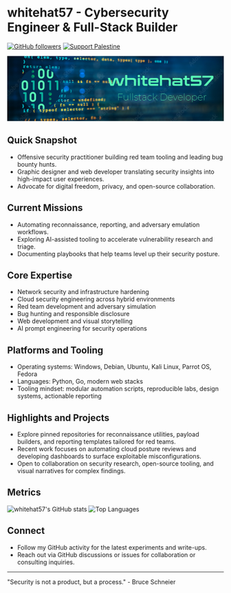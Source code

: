 # whitehat57 - Cybersecurity Engineer & Full-Stack Builder

[![GitHub followers](https://img.shields.io/github/followers/whitehat57?label=Follow&style=social)](https://github.com/whitehat57)
[![Support Palestine](https://img.shields.io/badge/Support-Palestine-success?style=flat&logo=palestine&logoColor=white)](https://github.com/whitehat57)

![whitehat57](img/header-1.png)

## Quick Snapshot
- Offensive security practitioner building red team tooling and leading bug bounty hunts.
- Graphic designer and web developer translating security insights into high-impact user experiences.
- Advocate for digital freedom, privacy, and open-source collaboration.

## Current Missions
- Automating reconnaissance, reporting, and adversary emulation workflows.
- Exploring AI-assisted tooling to accelerate vulnerability research and triage.
- Documenting playbooks that help teams level up their security posture.

## Core Expertise
- Network security and infrastructure hardening
- Cloud security engineering across hybrid environments
- Red team development and adversary simulation
- Bug hunting and responsible disclosure
- Web development and visual storytelling
- AI prompt engineering for security operations

## Platforms and Tooling
- Operating systems: Windows, Debian, Ubuntu, Kali Linux, Parrot OS, Fedora
- Languages: Python, Go, modern web stacks
- Tooling mindset: modular automation scripts, reproducible labs, design systems, actionable reporting

## Highlights and Projects
- Explore pinned repositories for reconnaissance utilities, payload builders, and reporting templates tailored for red teams.
- Recent work focuses on automating cloud posture reviews and developing dashboards to surface exploitable misconfigurations.
- Open to collaboration on security research, open-source tooling, and visual narratives for complex findings.

## Metrics
![whitehat57's GitHub stats](https://github-readme-stats.vercel.app/api?username=whitehat57&show_icons=true&hide_title=true&hide_border=true)
![Top Languages](https://github-readme-stats.vercel.app/api/top-langs/?username=whitehat57&layout=compact&hide_border=true)

## Connect
- Follow my GitHub activity for the latest experiments and write-ups.
- Reach out via GitHub discussions or issues for collaboration or consulting inquiries.

---

"Security is not a product, but a process." - Bruce Schneier
